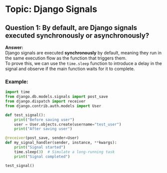 # Topic: Django Signals

## Question 1: By default, are Django signals executed synchronously or asynchronously?

**Answer:**  
Django signals are executed **synchronously** by default, meaning they run in the same execution flow as the function that triggers them.  
To prove this, we can use the `time.sleep` function to introduce a delay in the signal and observe if the main function waits for it to complete.

### Example:

```python
import time
from django.db.models.signals import post_save
from django.dispatch import receiver
from django.contrib.auth.models import User

def test_signal():
    print("Before saving user")
    user = User.objects.create(username="test_user")
    print("After saving user")

@receiver(post_save, sender=User)
def my_signal_handler(sender, instance, **kwargs):
    print("Signal started")
    time.sleep(3)  # Simulate a long-running task
    print("Signal completed")

test_signal()
